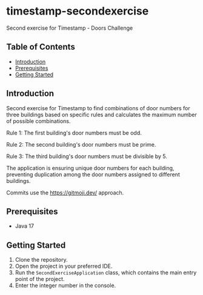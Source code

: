 # timestamp-secondexercise
Second exercise for Timestamp - Doors Challenge

## Table of Contents
- [Introduction](#introduction)
- [Prerequisites](#prerequisites)
- [Getting Started](#getting-started)

## Introduction

Second exercise for Timestamp to find combinations of door numbers for three buildings based on specific rules and calculates the maximum number of possible combinations.

Rule 1: The first building's door numbers must be odd.  

Rule 2: The second building's door numbers must be prime.  

Rule 3: The third building's door numbers must be divisible by 5.  

The application is ensuring unique door numbers for each building, preventing duplication among the door numbers assigned to different buildings.

Commits use the https://gitmoji.dev/ approach.

## Prerequisites

- Java 17

## Getting Started

1. Clone the repository.
2. Open the project in your preferred IDE.
3. Run the `SecondExerciseApplication` class, which contains the main entry point of the project.
4. Enter the integer number in the console.
